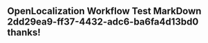 <properties
ms.topic="hero-topic"
ms.test1="hero-topic"
ms.test2="test"/>


## OpenLocalization Workflow Test MarkDown 2dd29ea9-ff37-4432-adc6-ba6fa4d13bd0 thanks!



<!--HONumber=Jul16_HO3-->


